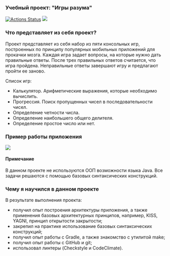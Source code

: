 ### Учебный проект: "Игры разума"

[![Actions Status](https://github.com/DavidTsyganov/java-project-lvl1/workflows/hexlet-check/badge.svg)](https://github.com/DavidTsyganov/java-project-lvl1/actions) <a href="https://codeclimate.com/github/DavidTsyganov/java-project-lvl1/maintainability"><img src="https://api.codeclimate.com/v1/badges/0eaf51e0a944173a53da/maintainability" /></a>

### Что представляет из себя проект?
Проект представляет из себя набор из пяти консольных игр, построенных по принципу популярных мобильных приложений для прокачки мозга. Каждая игра задает вопросы, на которые нужно дать правильные ответы. После трех правильных ответов считается, что игра пройдена. Неправильные ответы завершают игру и предлагают пройти ее заново. 

Список игр: 
- Калькулятор. Арифметические выражения, которые необходимо вычислить.
- Прогрессия. Поиск пропущенных чисел в последовательности чисел.
- Определение четности числа.
- Определение наибольшего общего делителя.
- Определение простое число или нет.

### Пример работы приложения
<a href="https://asciinema.org/a/g0jlPskO5bOPNt58gsRvXAMdq" target="_blank"><img src="https://asciinema.org/a/g0jlPskO5bOPNt58gsRvXAMdq.svg" /></a>

#### Примечание
В данном проекте не используются ООП возможности языка Java. Все задачи решаются с помощью базовых синтаксических конструкций. 


### Чему я научился в данном проекте
В результате выполнения проекта:
- получил опыт построения архитектуры приложения, а также применения базовых архитектурных принципов, например, KISS, YAGNI, принцип открытости закрытости;
- закрепил на практике использование базовых синтаксических конструкций;
- получил опыт работы с Gradle, а также знакомство с утилитой make;
- получил опыт работы с GitHub и git;
- использовал линтеры (Checkstyle и CodeClimate).
